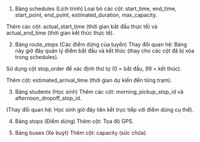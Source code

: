 1. Bảng schedules (Lịch trình)
Loại bỏ các cột: start_time, end_time, start_point, end_point, estimated_duration, max_capacity.

Thêm các cột: actual_start_time (thời gian bắt đầu thực tế) và actual_end_time (thời gian kết thúc thực tế).

2. Bảng route_stops (Các điểm dừng của tuyến)
Thay đổi quan hệ: Bảng này giờ đây quản lý điểm bắt đầu và kết thúc (thay cho các cột đã bị xóa trong schedules).

Sử dụng cột stop_order để xác định thứ tự (0 = bắt đầu, 99 = kết thúc).

Thêm cột: estimated_arrival_time (thời gian dự kiến đến từng trạm).

3. Bảng students (Học sinh)
Thêm các cột: morning_pickup_stop_id và afternoon_dropoff_stop_id.

(Thay đổi quan hệ: Học sinh giờ đây liên kết trực tiếp với điểm dừng cụ thể).

4. Bảng stops (Điểm dừng)
Thêm cột: Tọa độ GPS.

5. Bảng buses (Xe buýt)
Thêm cột: capacity (sức chứa).
